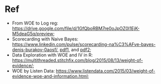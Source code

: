 # Ref

- From WOE to Log reg: <https://drive.google.com/file/d/1GfQboRBM7re0oJpOZ0I1EjK-M5deaG5q/preview>;
- Scorecarding with Naive Bayes: <https://www.linkedin.com/pulse/scorecarding-na%C3%AFve-bayes-denis-burakov-0aosf/>, [pdf1](https://drive.google.com/file/d/1sFtHstreGxlbGYAu2TIqFpZnoBlYKD-i/view), and [pdf2](https://drive.google.com/file/d/1MqX8jxKE5ujihuDV4pRtDp35VbRACXX2/preview);
- Data Exploration with WOE and IV in R: <https://multithreaded.stitchfix.com/blog/2015/08/13/weight-of-evidence/>;
- WOE by Listen Data: <https://www.listendata.com/2015/03/weight-of-evidence-woe-and-information.html>;

